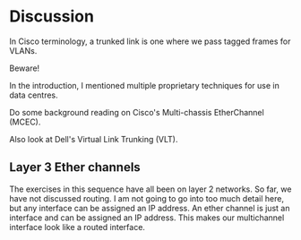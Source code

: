 # Discussion

In Cisco terminology, a trunked link is one where we pass tagged frames for VLANs.&#x20;

Beware!

In the introduction, I mentioned multiple proprietary techniques for use in data centres.

Do some background reading on Cisco's Multi-chassis EtherChannel (MCEC).

Also look at Dell's Virtual Link Trunking (VLT).

## Layer 3 Ether channels

The exercises in this sequence have all been on layer 2 networks. So far, we have not discussed routing. I am not going to go into too much detail here, but any interface can be assigned an IP address. An ether channel is just an interface and can be assigned an IP address. This makes our multichannel interface look like a routed interface.
